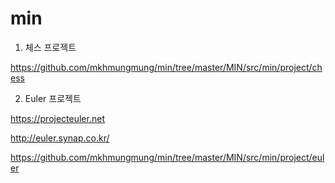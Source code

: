 # min

1. 체스 프로젝트

https://github.com/mkhmungmung/min/tree/master/MIN/src/min/project/chess


2. Euler 프로젝트

https://projecteuler.net

http://euler.synap.co.kr/

https://github.com/mkhmungmung/min/tree/master/MIN/src/min/project/euler
